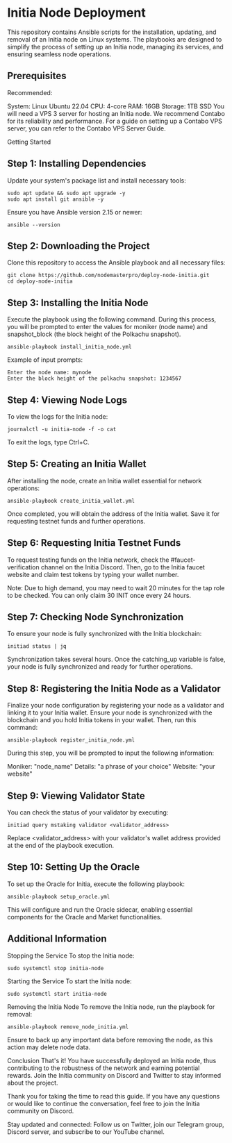 # Initia Node Deployment
This repository contains Ansible scripts for the installation, updating, and removal of an Initia node on Linux systems. The playbooks are designed to simplify the process of setting up an Initia node, managing its services, and ensuring seamless node operations.

## Prerequisites
Recommended:

System: Linux Ubuntu 22.04
CPU: 4-core
RAM: 16GB
Storage: 1TB SSD
You will need a VPS 3 server for hosting an Initia node. We recommend Contabo for its reliability and performance. For a guide on setting up a Contabo VPS server, you can refer to the Contabo VPS Server Guide.

Getting Started
## Step 1: Installing Dependencies
Update your system's package list and install necessary tools:


```
sudo apt update && sudo apt upgrade -y
sudo apt install git ansible -y

```
Ensure you have Ansible version 2.15 or newer:

```
ansible --version

```
## Step 2: Downloading the Project
Clone this repository to access the Ansible playbook and all necessary files:


```
git clone https://github.com/nodemasterpro/deploy-node-initia.git
cd deploy-node-initia
```

## Step 3: Installing the Initia Node
Execute the playbook using the following command. During this process, you will be prompted to enter the values for moniker (node name) and snapshot_block (the block height of the Polkachu snapshot).


```
ansible-playbook install_initia_node.yml

```
Example of input prompts:

```
Enter the node name: mynode
Enter the block height of the polkachu snapshot: 1234567
```

## Step 4: Viewing Node Logs
To view the logs for the Initia node:

```
journalctl -u initia-node -f -o cat
```
To exit the logs, type Ctrl+C.

## Step 5: Creating an Initia Wallet
After installing the node, create an Initia wallet essential for network operations:

```
ansible-playbook create_initia_wallet.yml
```
Once completed, you will obtain the address of the Initia wallet. Save it for requesting testnet funds and further operations.

## Step 6: Requesting Initia Testnet Funds
To request testing funds on the Initia network, check the #faucet-verification channel on the Initia Discord. Then, go to the Initia faucet website and claim test tokens by typing your wallet number.

Note: Due to high demand, you may need to wait 20 minutes for the tap role to be checked. You can only claim 30 INIT once every 24 hours.

## Step 7: Checking Node Synchronization
To ensure your node is fully synchronized with the Initia blockchain:

```
initiad status | jq
```

Synchronization takes several hours. Once the catching_up variable is false, your node is fully synchronized and ready for further operations.

## Step 8: Registering the Initia Node as a Validator
Finalize your node configuration by registering your node as a validator and linking it to your Initia wallet. Ensure your node is synchronized with the blockchain and you hold Initia tokens in your wallet. Then, run this command:


```
ansible-playbook register_initia_node.yml
```
During this step, you will be prompted to input the following information:

Moniker: "node_name"
Details: "a phrase of your choice"
Website: "your website"

## Step 9: Viewing Validator State
You can check the status of your validator by executing:

```
initiad query mstaking validator <validator_address>
```
Replace <validator_address> with your validator's wallet address provided at the end of the playbook execution.

## Step 10: Setting Up the Oracle
To set up the Oracle for Initia, execute the following playbook:

```
ansible-playbook setup_oracle.yml
```
This will configure and run the Oracle sidecar, enabling essential components for the Oracle and Market functionalities.

## Additional Information
Stopping the Service
To stop the Initia node:
```
sudo systemctl stop initia-node
```

Starting the Service
To start the Initia node:
```
sudo systemctl start initia-node
```

Removing the Initia Node
To remove the Initia node, run the playbook for removal:
```
ansible-playbook remove_node_initia.yml
```
Ensure to back up any important data before removing the node, as this action may delete node data.

Conclusion
That's it! You have successfully deployed an Initia node, thus contributing to the robustness of the network and earning potential rewards. Join the Initia community on Discord and Twitter to stay informed about the project.

Thank you for taking the time to read this guide. If you have any questions or would like to continue the conversation, feel free to join the Initia community on Discord.

Stay updated and connected: Follow us on Twitter, join our Telegram group, Discord server, and subscribe to our YouTube channel.









